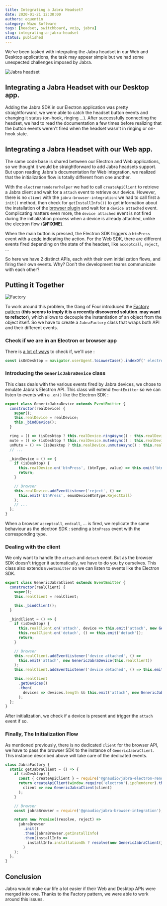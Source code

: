 ```yaml
---
title: Integrating a Jabra Headset?
date: 2020-01-21 12:30:00
authors: equentin
category: Wazo Software
tags: [headset, switchboard, voip, jabra]
slug: integrating-a-jabra-headset
status: published
---
```


We've been tasked with integrating the Jabra headset in our Web and Desktop applications, the task may appear simple but we had some unexpected challenges imposed by Jabra.

![Jabra headset](https://user-images.githubusercontent.com/2076632/71919321-659ba580-3152-11ea-8095-d27f22a6958b.jpg)

<!-- truncate -->

## Integrating a Jabra Headset with our Desktop app.

Adding the Jabra SDK in our Electron application was pretty straightforward, we were able to catch the headset button events and changing it status (on-hook, ringing ...).
After successfully connecting the headset, we had to read the documentation a few times before realizing that the button events weren't fired when the headset wasn't in ringing or on-hook state.

## Integrating a Jabra Headset with our Web app.

The same code base is shared between our Electron and Web applications, so we thought it would be straightforward to add Jabra headsets support. But upon reading Jabra's documentation for Web integration, we realized that the initialization flow is totally different from one another.

With the `electronrendererhelper` we had to call `createApiClient` to retrieve a Jabra client and wait for a `attach` event to retrieve our device. However, there is no `client` with the `jabra-browser-integration`: we had to call first a `init()` method, then check for `getInstallInfo())` to get information about the installation of the [browser plugin](https://chrome.google.com/webstore/detail/jabra-browser-integration/okpeabepajdgiepelmhkfhkjlhhmofma) and wait for a `device attached` event. Complicating matters even more, the `device attached` event is not fired during the initialization process when a device is already attached, unlike the electron flow (**@FIXME**).

When the main button is pressed, the Electron SDK triggers a `btnPress` event with a [code](https://github.com/gnaudio/jabra-node-sdk/blob/6ed31e69ae2ad2358766e5a38b25afdfb79652ca/nodesdk/src/main/jabra-enums.ts#L68) indicating the action. For the Web SDK, there are different events fired depending on the state of the headset, like `acceptcall`, `reject`, ...

So here we have 2 distinct APIs, each with their own initialization flows, and firing their own events. Why? Don't the development teams communicate with each other?

## Putting it Together

![Factory](https://user-images.githubusercontent.com/2076632/71919409-9e3b7f00-3152-11ea-9153-a3af5e7beb0d.jpg)

To work around this problem, the Gang of Four introduced the [Factory pattern](https://en.wikipedia.org/wiki/Factory_method_pattern) (**this seems to imply it is a recently discovered solution. may want to refactor**), which allows to decouple the instantiation of an object from the object itself. So we have to create a `JabraFactory` class that wraps both API and their different events.

### Check if we are in an Electron or browser app

There is [a lot of ways](https://github.com/electron/electron/issues/2288) to check if, we'll use :

```js
const isOnDesktop = navigator.userAgent.toLowerCase().indexOf(' electron/') > -1;
```

### Introducing the `GenericJabraDevice` class

This class deals with the various events fired by Jabra devices, we chose to emulate Jabra's Electron API. This class will extend `EventEmitter` so we can listen to events with a `.on()` like the Electron SDK :

```js
export class GenericJabraDevice extends EventEmitter {
  constructor(realDevice) {
    super();
    this.realDevice = realDevice;
    this._bindDevice();
  }

  ring = () => (isDesktop ? this.realDevice.ringAsync() : this.realDevice.ring());
  mute = () => (isDesktop ? this.realDevice.muteAsync() : this.realDevice.mute());
  unMute = () => (isDesktop ? this.realDevice.unmuteAsync() : this.realDevice.unmute());
  // ...

  _bindDevice = () => {
    if (isDesktop) {
      this.realDevice.on('btnPress', (btnType, value) => this.emit('btnPress', btnType, value));
      return;
    }

    // Browser
    this.realDevice.addEventListener('reject', () =>
      this.emit('btnPress', enumDeviceBtnType.RejectCall)
    );
    // ...
  };
}
```

When a browser `acceptcall`, `endcall`, ... is fired, we replicate the same behaviour as the electron SDK : sending a `btnPress` event with the corresponding type.

### Dealing with the client

We only want to handle the `attach` and `detach` event. But as the browser SDK doesn't trigger it automatically, we have to do you by ourselves. This class also extends `EventEmitter` so we can listen to events like the Electron SDK.

```js
export class GenericJabraClient extends EventEmitter {
  constructor(realClient) {
    super();
    this.realClient = realClient;

    this._bindClient();
  }

  _bindClient = () => {
    if (isDesktop) {
      this.realClient.on('attach', device => this.emit('attach', new GenericJabraDevice(device)));
      this.realClient.on('detach', () => this.emit('detach'));
      return;
    }

    // Browser
    this.realClient.addEventListener('device attached', () =>
      this.emit('attach', new GenericJabraDevice(this.realClient))
    );
    this.realClient.addEventListener('device detached', () => this.emit('detach'));

    this.realClient
      .getDevices()
      .then(
        devices => devices.length && this.emit('attach', new GenericJabraDevice(this.realClient))
      );
  };
}
```

After initialization, we check if a device is present and trigger the `attach` event if so.

### Finally, The Initialization Flow

As mentioned previously, there is no dedicated `client` for the browser API, we have to pass the browser SDK to the instance of `GenericJabraClient`. This instance described above will take care of the dedicated events.

```js
class JabraFactory {
  static getJabraClient = () => {
    if (isDesktop) {
      const { createApiClient } = require('@gnaudio/jabra-electron-renderer-helper');
      return createApiClient(window.require('electron').ipcRenderer).then(
        client => new GenericJabraClient(client)
      );
    }

    // Browser
    const jabraBrowser = require('@gnaudio/jabra-browser-integration');

    return new Promise((resolve, reject) =>
      jabraBrowser
        .init()
        .then(jabraBrowser.getInstallInfo)
        .then(installInfo =>
          installInfo.installationOk ? resolve(new GenericJabraClient(jabraBrowser)) : reject()
        )
    );
  };
}
```

## Conclusion

Jabra would make our life a lot easier if their Web and Desktop APIs were merged into one. Thanks to the Factory pattern, we were able to work around this issues.
